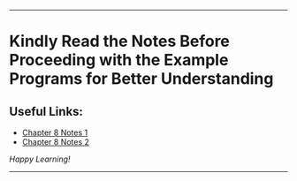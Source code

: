 
---

# Kindly Read the Notes Before Proceeding with the Example Programs for Better Understanding

## Useful Links:

- [Chapter 8 Notes 1](https://github.com/DipsanaRoy/learn-c-with-practice/blob/main/C008_Strings/CHAPTER_8_STRINGS.pdf)
- [Chapter 8 Notes 2](https://github.com/DipsanaRoy/learn-c-with-practice/blob/main/C008_Strings/C8_STRING_NOTES.md)

*Happy Learning!*

---
